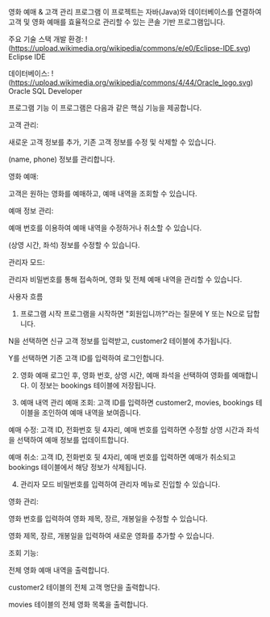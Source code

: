 영화 예매 & 고객 관리 프로그램
이 프로젝트는 자바(Java)와 데이터베이스를 연결하여 고객 및 영화 예매를 효율적으로 관리할 수 있는 콘솔 기반 프로그램입니다.

주요 기술 스택
개발 환경: !(https://upload.wikimedia.org/wikipedia/commons/e/e0/Eclipse-IDE.svg) Eclipse IDE

데이터베이스: !(https://upload.wikimedia.org/wikipedia/commons/4/44/Oracle_logo.svg) Oracle SQL Developer

프로그램 기능
이 프로그램은 다음과 같은 핵심 기능을 제공합니다.

고객 관리:

새로운 고객 정보를 추가, 기존 고객 정보를 수정 및 삭제할 수 있습니다.

(name, phone) 정보를 관리합니다.

영화 예매:

고객은 원하는 영화를 예매하고, 예매 내역을 조회할 수 있습니다.

예매 정보 관리:

예매 번호를 이용하여 예매 내역을 수정하거나 취소할 수 있습니다.

(상영 시간, 좌석) 정보를 수정할 수 있습니다.

관리자 모드:

관리자 비밀번호를 통해 접속하며, 영화 및 전체 예매 내역을 관리할 수 있습니다.

사용자 흐름
1. 프로그램 시작
프로그램을 시작하면 "회원입니까?"라는 질문에 Y 또는 N으로 답합니다.

N을 선택하면 신규 고객 정보를 입력받고, customer2 테이블에 추가됩니다.

Y를 선택하면 기존 고객 ID를 입력하여 로그인합니다.

2. 영화 예매
로그인 후, 영화 번호, 상영 시간, 예매 좌석을 선택하여 영화를 예매합니다. 이 정보는 bookings 테이블에 저장됩니다.

3. 예매 내역 관리
예매 조회: 고객 ID를 입력하면 customer2, movies, bookings 테이블을 조인하여 예매 내역을 보여줍니다.

예매 수정: 고객 ID, 전화번호 뒷 4자리, 예매 번호를 입력하면 수정할 상영 시간과 좌석을 선택하여 예매 정보를 업데이트합니다.

예매 취소: 고객 ID, 전화번호 뒷 4자리, 예매 번호를 입력하면 예매가 취소되고 bookings 테이블에서 해당 정보가 삭제됩니다.

4. 관리자 모드
비밀번호를 입력하여 관리자 메뉴로 진입할 수 있습니다.

영화 관리:

영화 번호를 입력하여 영화 제목, 장르, 개봉일을 수정할 수 있습니다.

영화 제목, 장르, 개봉일을 입력하여 새로운 영화를 추가할 수 있습니다.

조회 기능:

전체 영화 예매 내역을 출력합니다.

customer2 테이블의 전체 고객 명단을 출력합니다.

movies 테이블의 전체 영화 목록을 출력합니다.
